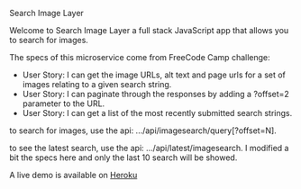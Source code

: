 Search Image Layer

Welcome to Search Image Layer a full stack JavaScript app that allows you to search for images.

The specs of this microservice come from FreeCode Camp challenge:

* User Story: I can get the image URLs, alt text and page urls for a set of images relating to a given search string.
* User Story: I can paginate through the responses by adding a ?offset=2 parameter to the URL.
* User Story: I can get a list of the most recently submitted search strings.

to search for images, use the api: .../api/imagesearch/query[?offset=N].

to see the latest search, use the api: .../api/latest/imagesearch. I modified a bit the specs here and only the last 10 search will be showed.

A live demo is available on [Heroku](https://fcc-image-search-microservice.herokuapp.com/)
